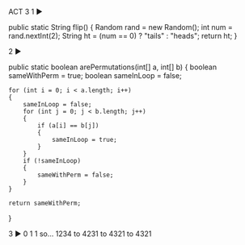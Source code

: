 ACT 3
1 ►

public static String flip()
{
    Random rand = new Random();
    int num = rand.nextInt(2);
    String ht = (num == 0) ? "tails" : "heads";
    return ht;
}

2 ►

public static boolean arePermutations(int[] a, int[] b)
{
    boolean sameWithPerm = true;
    boolean sameInLoop = false;

    for (int i = 0; i < a.length; i++)
    {
        sameInLoop = false;
        for (int j = 0; j < b.length; j++)
        {
            if (a[i] == b[j])
            {
                sameInLoop = true;
            }
        }
        if (!sameInLoop)
        {
            sameWithPerm = false;
        }
    }

    return sameWithPerm;
}

3 ►  0 1 1 so... 1234 to 4231 to 4321 to 4321

